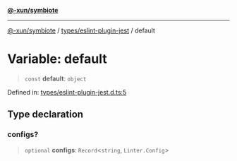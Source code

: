 [**@-xun/symbiote**](../../../README.md)

***

[@-xun/symbiote](../../../README.md) / [types/eslint-plugin-jest](../README.md) / default

# Variable: default

> `const` **default**: `object`

Defined in: [types/eslint-plugin-jest.d.ts:5](https://github.com/Xunnamius/symbiote/blob/c3eb624b24481297d928007f103c9d2138e49cb7/types/eslint-plugin-jest.d.ts#L5)

## Type declaration

### configs?

> `optional` **configs**: `Record`\<`string`, `Linter.Config`\>
